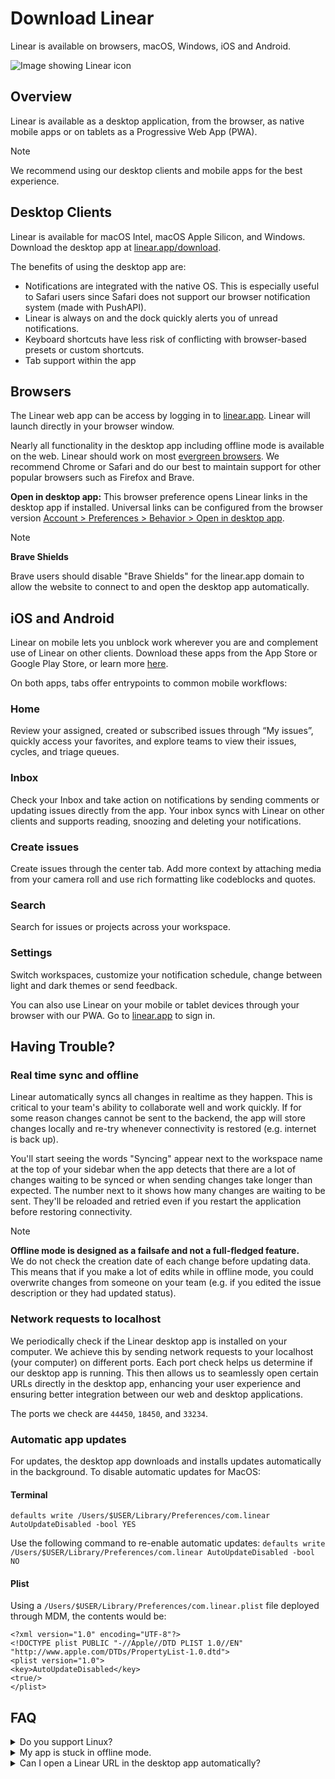 # Download Linear

Linear is available on browsers, macOS, Windows, iOS and Android. 

![Image showing Linear icon](https://webassets.linear.app/images/ornj730p/production/02a966c3cd681da332c12dbd92735ff3ad01bb7f-2160x1326.png?q=95&auto=format&dpr=2)

## Overview

Linear is available as a desktop application, from the browser, as native mobile apps or on tablets as a Progressive Web App (PWA).

> [!NOTE]
> We recommend using our desktop clients and mobile apps for the best experience.

## Desktop Clients 

Linear is available for macOS Intel, macOS Apple Silicon, and Windows. Download the desktop app at [linear.app/download](https://linear.app/download).

The benefits of using the desktop app are:

* Notifications are integrated with the native OS. This is especially useful to Safari users since Safari does not support our browser notification system (made with PushAPI).
* Linear is always on and the dock quickly alerts you of unread notifications.
* Keyboard shortcuts have less risk of conflicting with browser-based presets or custom shortcuts.
* Tab support within the app

## Browsers

The Linear web app can be access by logging in to [linear.app](https://linear.app). Linear will launch directly in your browser window.

Nearly all functionality in the desktop app including offline mode is available on the web. Linear should work on most [evergreen browsers](https://www.techopedia.com/definition/31094/evergreen-browser). We recommend Chrome or Safari and do our best to maintain support for other popular browsers such as Firefox and Brave.  
  
**Open in desktop app:** This browser preference opens Linear links in the desktop app if installed. Universal links can be configured from the browser version [Account > Preferences > Behavior > Open in desktop app](https://linear.app/settings/account/preferences).

> [!NOTE]
> **Brave Shields**
> 
>   
> Brave users should disable "Brave Shields" for the linear.app domain to allow the website to connect to and open the desktop app automatically.

## iOS and Android

Linear on mobile lets you unblock work wherever you are and complement use of Linear on other clients. Download these apps from the App Store or Google Play Store, or learn more [here](https://linear.app/mobile).

On both apps, tabs offer entrypoints to common mobile workflows:

### Home

Review your assigned, created or subscribed issues through “My issues”, quickly access your favorites, and explore teams to view their issues, cycles, and triage queues.

### Inbox

Check your Inbox and take action on notifications by sending comments or updating issues directly from the app. Your inbox syncs with Linear on other clients and supports reading, snoozing and deleting your notifications.

### Create issues

Create issues through the center tab. Add more context by attaching media from your camera roll and use rich formatting like codeblocks and quotes.

### Search

Search for issues or projects across your workspace.

### Settings

Switch workspaces, customize your notification schedule, change between light and dark themes or send feedback.



You can also use Linear on your mobile or tablet devices through your browser with our PWA. Go to [linear.app](https://linear.app) to sign in. 

## Having Trouble?

### Real time sync and offline

Linear automatically syncs all changes in realtime as they happen. This is critical to your team's ability to collaborate well and work quickly. If for some reason changes cannot be sent to the backend, the app will store changes locally and re-try whenever connectivity is restored (e.g. internet is back up).

You'll start seeing the words "Syncing" appear next to the workspace name at the top of your sidebar when the app detects that there are a lot of changes waiting to be synced or when sending changes take longer than expected. The number next to it shows how many changes are waiting to be sent. They'll be reloaded and retried even if you restart the application before restoring connectivity.

> [!NOTE]
> **Offline mode is designed as a failsafe and not a full-fledged feature.**  
> We do not check the creation date of each change before updating data. This means that if you make a lot of edits while in offline mode, you could overwrite changes from someone on your team (e.g. if you edited the issue description or they had updated status).

### Network requests to localhost

We periodically check if the Linear desktop app is installed on your computer. We achieve this by sending network requests to your localhost (your computer) on different ports. Each port check helps us determine if our desktop app is running. This then allows us to seamlessly open certain URLs directly in the desktop app, enhancing your user experience and ensuring better integration between our web and desktop applications.  
  
The ports we check are `44450`, `18450`, and `33234`.

### Automatic app updates

For updates, the desktop app downloads and installs updates automatically in the background. To disable automatic updates for MacOS:

#### **Terminal**

`defaults write /Users/$USER/Library/Preferences/com.linear AutoUpdateDisabled -bool YES`

Use the following command to re-enable automatic updates: `defaults write /Users/$USER/Library/Preferences/com.linear AutoUpdateDisabled -bool NO`

#### Plist

Using a `/Users/$USER/Library/Preferences/com.linear.plist` file deployed through MDM, the contents would be:



```undefined
<?xml version="1.0" encoding="UTF-8"?>
<!DOCTYPE plist PUBLIC "-//Apple//DTD PLIST 1.0//EN" "http://www.apple.com/DTDs/PropertyList-1.0.dtd">
<plist version="1.0">
<key>AutoUpdateDisabled</key>
<true/>
</plist>
```

## FAQ

<details>
<summary>Do you support Linux?</summary>
We may in the future but it's not on the roadmap for now. Linux users can use Linear on one of our supported browsers.
</details>

<details>
<summary>My app is stuck in offline mode.</summary>
Being stuck in offline mode may relate to a known Chromium bug. Please toggle your wifi off and on  again from your computer's menubar.
</details>

<details>
<summary>Can I open a Linear URL in the desktop app automatically? </summary>
Yes, using a `linear://` protocol followed by the rest of the URL will open that page in the desktop app instead of a browser.
</details>